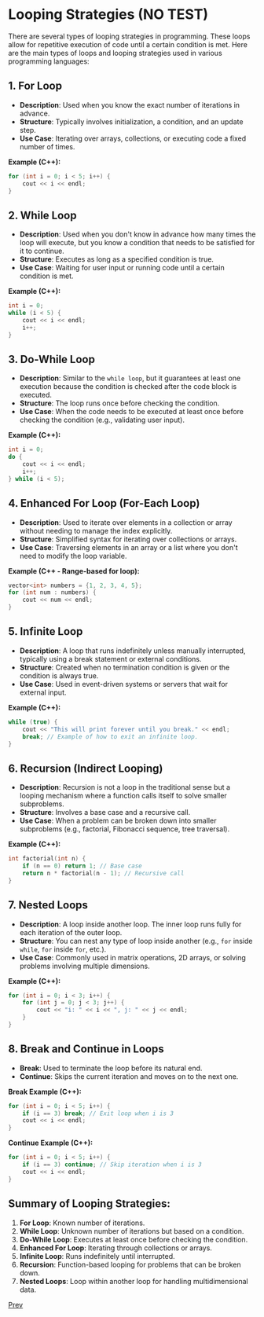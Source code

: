 # Looping Strategies (NO TEST)

There are several types of looping strategies in programming. These loops allow for repetitive execution of code until a
certain condition is met. Here are the main types of loops and looping strategies used in various programming languages:

## 1. **For Loop**

- **Description**: Used when you know the exact number of iterations in advance.
- **Structure**: Typically involves initialization, a condition, and an update step.
- **Use Case**: Iterating over arrays, collections, or executing code a fixed number of times.

**Example (C++):**

```cpp
for (int i = 0; i < 5; i++) {
    cout << i << endl;
}
```

## 2. **While Loop**

- **Description**: Used when you don't know in advance how many times the loop will execute, but you know a condition
  that needs to be satisfied for it to continue.
- **Structure**: Executes as long as a specified condition is true.
- **Use Case**: Waiting for user input or running code until a certain condition is met.

**Example (C++):**

```cpp
int i = 0;
while (i < 5) {
    cout << i << endl;
    i++;
}
```

## 3. **Do-While Loop**

- **Description**: Similar to the `while loop`, but it guarantees at least one execution because the condition is
  checked after the code block is executed.
- **Structure**: The loop runs once before checking the condition.
- **Use Case**: When the code needs to be executed at least once before checking the condition (e.g., validating user
  input).

**Example (C++):**

```cpp
int i = 0;
do {
    cout << i << endl;
    i++;
} while (i < 5);
```

## 4. **Enhanced For Loop (For-Each Loop)**

- **Description**: Used to iterate over elements in a collection or array without needing to manage the index
  explicitly.
- **Structure**: Simplified syntax for iterating over collections or arrays.
- **Use Case**: Traversing elements in an array or a list where you don't need to modify the loop variable.

**Example (C++ - Range-based for loop):**

```cpp
vector<int> numbers = {1, 2, 3, 4, 5};
for (int num : numbers) {
    cout << num << endl;
}
```

## 5. **Infinite Loop**

- **Description**: A loop that runs indefinitely unless manually interrupted, typically using a break statement or
  external conditions.
- **Structure**: Created when no termination condition is given or the condition is always true.
- **Use Case**: Used in event-driven systems or servers that wait for external input.

**Example (C++):**

```cpp
while (true) {
    cout << "This will print forever until you break." << endl;
    break; // Example of how to exit an infinite loop.
}
```

## 6. **Recursion (Indirect Looping)**

- **Description**: Recursion is not a loop in the traditional sense but a looping mechanism where a function calls
  itself to solve smaller subproblems.
- **Structure**: Involves a base case and a recursive call.
- **Use Case**: When a problem can be broken down into smaller subproblems (e.g., factorial, Fibonacci sequence, tree
  traversal).

**Example (C++):**

```cpp
int factorial(int n) {
    if (n == 0) return 1; // Base case
    return n * factorial(n - 1); // Recursive call
}
```

## 7. **Nested Loops**

- **Description**: A loop inside another loop. The inner loop runs fully for each iteration of the outer loop.
- **Structure**: You can nest any type of loop inside another (e.g., `for` inside `while`, `for` inside `for`, etc.).
- **Use Case**: Commonly used in matrix operations, 2D arrays, or solving problems involving multiple dimensions.

**Example (C++):**

```cpp
for (int i = 0; i < 3; i++) {
    for (int j = 0; j < 3; j++) {
        cout << "i: " << i << ", j: " << j << endl;
    }
}
```

## 8. **Break and Continue in Loops**

- **Break**: Used to terminate the loop before its natural end.
- **Continue**: Skips the current iteration and moves on to the next one.

**Break Example (C++):**

```cpp
for (int i = 0; i < 5; i++) {
    if (i == 3) break; // Exit loop when i is 3
    cout << i << endl;
}
```

**Continue Example (C++):**

```cpp
for (int i = 0; i < 5; i++) {
    if (i == 3) continue; // Skip iteration when i is 3
    cout << i << endl;
}
```

## Summary of Looping Strategies:

1. **For Loop**: Known number of iterations.
2. **While Loop**: Unknown number of iterations but based on a condition.
3. **Do-While Loop**: Executes at least once before checking the condition.
4. **Enhanced For Loop**: Iterating through collections or arrays.
5. **Infinite Loop**: Runs indefinitely until interrupted.
6. **Recursion**: Function-based looping for problems that can be broken down.
7. **Nested Loops**: Loop within another loop for handling multidimensional data.

[Prev](./README.md)